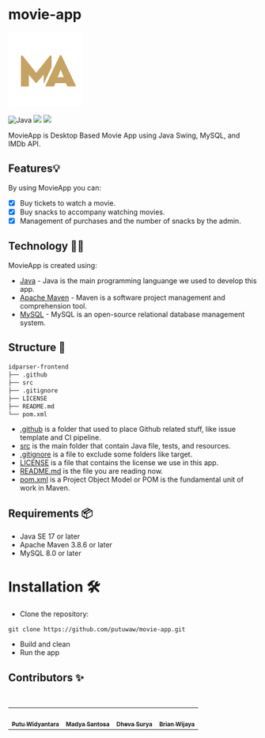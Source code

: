 # movie-app

<img src="https://github.com/putuwaw/movie-app/blob/main/src/main/resources/logo%20warna.png" width="150px;" alt="Logo IdParser"/>

![Java](https://img.shields.io/badge/java-%23ED8B00.svg?style=for-the-badge&logo=java&logoColor=white)
![](https://img.shields.io/badge/apache_maven-C71A36?style=for-the-badge&logo=apachemaven&logoColor=white)
![](https://img.shields.io/badge/MySQL-005C84?style=for-the-badge&logo=mysql&logoColor=white)

MovieApp is Desktop Based Movie App using Java Swing, MySQL, and IMDb API.

## Features💡
By using MovieApp you can:
- [x] Buy tickets to watch a movie.
- [x] Buy snacks to accompany watching movies.
- [x] Management of purchases and the number of snacks by the admin.

## Technology 👨‍💻
MovieApp is created using:
- [Java](https://www.java.com/en/) - Java is the main programming languange we used to develop this app.
- [Apache Maven](https://maven.apache.org/) - Maven is a software project management and comprehension tool.
- [MySQL](https://www.mysql.com/) - MySQL is an open-source relational database management system.

## Structure 📂
```
idparser-frontend
├── .github
├── src
├── .gitignore
├── LICENSE
├── README.md
└── pom.xml
```
- [.github](.github/) is a folder that used to place Github related stuff, like issue template and CI pipeline.
- [src](src/) is the main folder that contain Java file, tests, and resources.
- [.gitignore](.gitignore) is a file to exclude some folders like target.
- [LICENSE](LICENSE) is a file that contains the license we use in this app.
- [README.md](README.md) is the file you are reading now.
- [pom.xml](pom.xml) is a Project Object Model or POM is the fundamental unit of work in Maven.

## Requirements 📦
- Java SE 17 or later
- Apache Maven 3.8.6 or later
- MySQL 8.0 or later

# Installation 🛠️
- Clone the repository:
```
git clone https://github.com/putuwaw/movie-app.git
```
- Build and clean
- Run the app

## Contributors ✨
<br>
<table align="center">
  <tr>
    <td align="center"><a href="https://github.com/putuwaw"><img src="https://avatars.githubusercontent.com/u/90038606?v=4" width="150px;" alt=""/><br><sub><b>Putu Widyantara</b></sub></td> 
    <td align="center"><a href="https://github.com/madya-dev"><img src="https://avatars.githubusercontent.com/u/84718700?v=4" width="150px;" alt=""/><br><sub><b>Madya Santosa</b></sub></td> 
    <td align="center"><a href="https://github.com/kamisama27"><img src="https://avatars.githubusercontent.com/u/64056781?v=4" width="150px;" alt=""/><br><sub><b>Dheva Surya</b></sub></td>
    <td align="center"><a href="https://github.com/igbnbrian"><img src="https://avatars.githubusercontent.com/u/107297250?v=4" width="150px;" alt=""/><br><sub><b>Brian Wijaya</b></sub></td>
  </tr>
</table>
